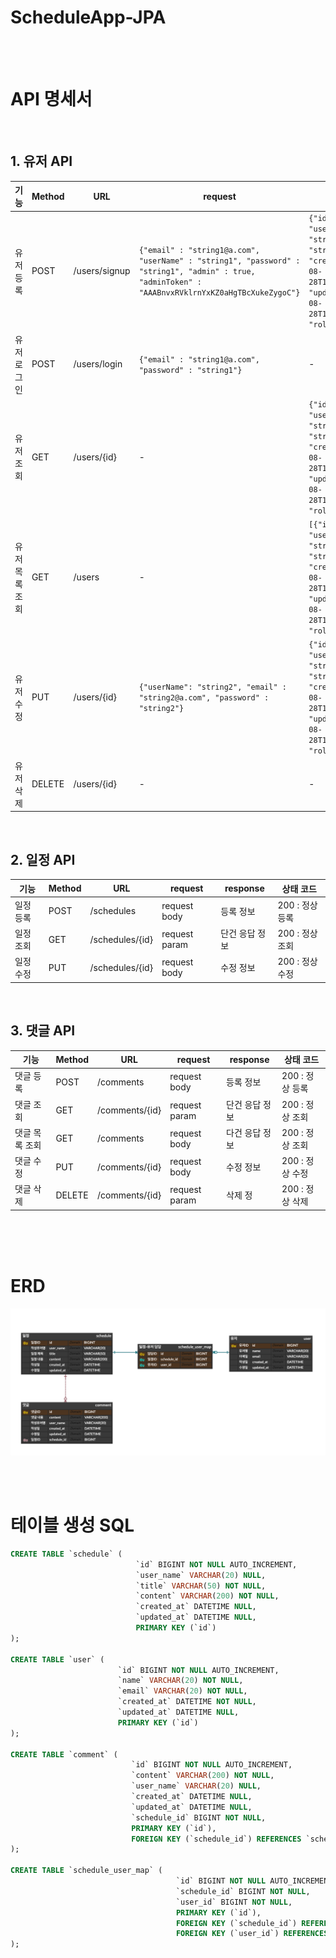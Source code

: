 # ScheduleApp-JPA

<br>
<br>

# API 명세서

<br>


## 1. 유저 API

| 기능       | Method | URL           | request                                                                                                                                           | response                                                                                                                                       | 상태 코드       |
|------------|--------|---------------|---------------------------------------------------------------------------------------------------------------------------------------------------|------------------------------------------------------------------------------------------------------------------------------------------------|----------------|
| 유저 등록    | POST   | /users/signup | `{"email" : "string1@a.com", "userName" : "string1", "password" : "string1", "admin" : true, "adminToken" : "AAABnvxRVklrnYxKZ0aHgTBcXukeZygoC"}` | `{"id": 1, "userName": "string1", "email": "string1@a.com", "createdAt": "2024-08-28T15:45:04.274563", "updatedAt": "2024-08-28T15:45:04.269745", "role": "ADMIN"}` | 200 : 정상 등록 |
| 유저 로그인   | POST   | /users/login  | `{"email" : "string1@a.com", "password" : "string1"}`                                                                                             | -                                                                                                                                              | 200 : 정상 로그인 |
| 유저 조회    | GET    | /users/{id}   | -                                                                                                                                                 | `{"id": 1, "userName": "string1", "email": "string1@a.com", "createdAt": "2024-08-28T15:32:16.72474", "updatedAt": "2024-08-28T15:40:13.726104", "role": "ADMIN"}`   | 200 : 정상 조회  |
| 유저 목록 조회 | GET    | /users        | -                                                                                                                                                 | `[{"id": 1, "userName": "string1", "email": "string1@a.com", "createdAt": "2024-08-28T15:32:16.72474", "updatedAt": "2024-08-28T15:40:13.726104", "role": "ADMIN"}]` | 200 : 정상 조회  |
| 유저 수정    | PUT    | /users/{id}   | `{"userName": "string2", "email" : "string2@a.com", "password" : "string2"}`                                                                      | `{"id": 1, "userName": "string2", "email": "string2@a.com", "createdAt": "2024-08-28T15:32:16.72474", "updatedAt": "2024-08-28T15:48:52.392694", "role": "ADMIN"}`   | 200 : 정상 수정 |
| 유저 삭제    | DELETE | /users/{id}   | -                                                                                                                                                 | -                                                                                                                                              | 200 : 정상 삭제 |

<br>

## 2. 일정 API
| 기능    | Method | URL             | request       | response | 상태 코드       |
|-------|--------|-----------------|---------------|----------|-------------|
| 일정 등록 | POST   | /schedules      | request body  | 등록 정보    | 200 : 정상 등록 |
| 일정 조회 | GET    | /schedules/{id} | request param | 단건 응답 정보 | 200 : 정상 조회 |
| 일정 수정 | PUT    | /schedules/{id} | request body  | 수정 정보    | 200 : 정상 수정 |

<br>

## 3. 댓글 API


| 기능       | Method | URL            | request       | response | 상태 코드       |
|----------|--------|----------------|---------------|----------|-------------|
| 댓글 등록    | POST   | /comments      | request body  | 등록 정보    | 200 : 정상 등록 |
| 댓글 조회    | GET    | /comments/{id} | request param | 단건 응답 정보 | 200 : 정상 조회  |
| 댓글 목록 조회 | GET    | /comments      | request body  | 다건 응답 정보 | 200 : 정상 조회  |
| 댓글 수정    | PUT    | /comments/{id} | request body  | 수정 정보    | 200 : 정상 수정 |
| 댓글 삭제    | DELETE | /comments/{id} | request param | 삭제 정     | 200 : 정상 삭제 |

<br>




<br>
<br>


# ERD

![img.png](img.png)



<br>
<br>

# 테이블 생성 SQL

```sql
CREATE TABLE `schedule` (
                            `id` BIGINT NOT NULL AUTO_INCREMENT,
                            `user_name` VARCHAR(20) NULL,
                            `title` VARCHAR(50) NOT NULL,
                            `content` VARCHAR(200) NOT NULL,
                            `created_at` DATETIME NULL,
                            `updated_at` DATETIME NULL,
                            PRIMARY KEY (`id`)
);

CREATE TABLE `user` (
                        `id` BIGINT NOT NULL AUTO_INCREMENT,
                        `name` VARCHAR(20) NOT NULL,
                        `email` VARCHAR(20) NOT NULL,
                        `created_at` DATETIME NOT NULL,
                        `updated_at` DATETIME NULL,
                        PRIMARY KEY (`id`)
);

CREATE TABLE `comment` (
                           `id` BIGINT NOT NULL AUTO_INCREMENT,
                           `content` VARCHAR(200) NOT NULL,
                           `user_name` VARCHAR(20) NULL,
                           `created_at` DATETIME NULL,
                           `updated_at` DATETIME NULL,
                           `schedule_id` BIGINT NOT NULL,
                           PRIMARY KEY (`id`),
                           FOREIGN KEY (`schedule_id`) REFERENCES `schedule` (`id`)
);

CREATE TABLE `schedule_user_map` (
                                     `id` BIGINT NOT NULL AUTO_INCREMENT,
                                     `schedule_id` BIGINT NOT NULL,
                                     `user_id` BIGINT NOT NULL,
                                     PRIMARY KEY (`id`),
                                     FOREIGN KEY (`schedule_id`) REFERENCES `schedule` (`id`),
                                     FOREIGN KEY (`user_id`) REFERENCES `user` (`id`)
);

```
